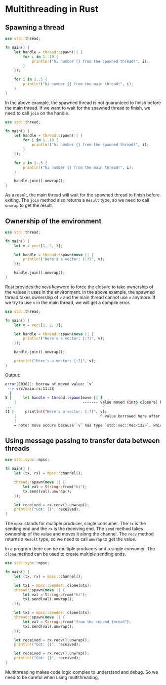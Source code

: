 # Multithreading in Rust

## Spawning a thread

```rust
use std::thread;

fn main() {
    let handle = thread::spawn(|| {
        for i in 1..10 {
            println!("hi number {} from the spawned thread!", i);
        }
    });

    for i in 1..5 {
        println!("hi number {} from the main thread!", i);
    }
}
```

In the above example, the spawned thread is not guaranteed to finish before the main thread. If we want to wait for the spawned thread to finish, we need to call `join` on the handle.

```rust
use std::thread;

fn main() {
    let handle = thread::spawn(|| {
        for i in 1..10 {
            println!("hi number {} from the spawned thread!", i);
        }
    });

    for i in 1..5 {
        println!("hi number {} from the main thread!", i);
    }

    handle.join().unwrap();
}
```

As a result, the main thread will wait for the spawned thread to finish before exiting. The `join` method also returns a `Result` type, so we need to call `unwrap` to get the result.


## Ownership of the environment

```rust
use std::thread;

fn main() {
    let v = vec![1, 2, 3];

    let handle = thread::spawn(move || {
        println!("Here's a vector: {:?}", v);
    });

    handle.join().unwrap();
}
```

Rust provides the `move` keyword to force the closure to take ownership of the values it uses in the environment. In the above example, the spawned thread takes ownership of `v` and the main thread cannot use `v` anymore.
If we try to use `v` in the main thread, we will get a compile error.

```rust
use std::thread;

fn main() {
    let v = vec![1, 2, 3];

    let handle = thread::spawn(move || {
        println!("Here's a vector: {:?}", v);
    });

    handle.join().unwrap();

    println!("Here's a vector: {:?}", v);
}
```

Output:

```bash
error[E0382]: borrow of moved value: `v`
 --> src/main.rs:11:38
  |
5 |     let handle = thread::spawn(move || {
    |                              ------- value moved (into closure) here
...
11 |     println!("Here's a vector: {:?}", v);
    |                                      ^ value borrowed here after move
    |
    = note: move occurs because `v` has type `std::vec::Vec<i32>`, which does not implement the `Copy` trait
```


## Using message passing to transfer data between threads

```rust
use std::sync::mpsc;

fn main() {
    let (tx, rx) = mpsc::channel();

    thread::spawn(move || {
        let val = String::from("hi");
        tx.send(val).unwrap();
    });

    let received = rx.recv().unwrap();
    println!("Got: {}", received);
}
```

The `mpsc` stands for multiple producer, single consumer. The `tx` is the sending end and the `rx` is the receiving end. The `send` method takes ownership of the value and moves it along the channel. The `recv` method returns a `Result` type, so we need to call `unwrap` to get the value.

In a program there can be multiple producers and a single consumer. The `clone` method can be used to create multiple sending ends.

```rust
use std::sync::mpsc;

fn main() {
    let (tx, rx) = mpsc::channel();

    let tx1 = mpsc::Sender::clone(&tx);
    thread::spawn(move || {
        let val = String::from("hi");
        tx1.send(val).unwrap();
    });

    let tx2 = mpsc::Sender::clone(&tx);
    thread::spawn(move || {
        let val = String::from("from the second thread");
        tx2.send(val).unwrap();
    });

    let received = rx.recv().unwrap();
    println!("Got: {}", received);

    let received = rx.recv().unwrap();
    println!("Got: {}", received);
}
```


Multithreading makes code logic complex to understand and debug. So we need to be careful when using multithreading.